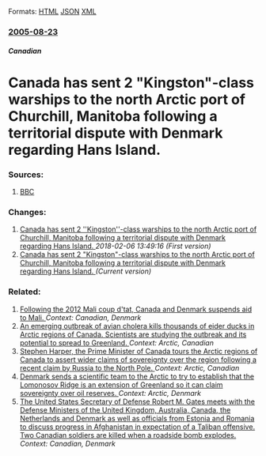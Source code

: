 
Formats: [HTML](/news/2005/08/23/canada-has-sent-2-kingston-class-warships-to-the-north-arctic-port-of-churchill-manitoba-following-a-territorial-dispute-with-denmark-re.html)  [JSON](/news/2005/08/23/canada-has-sent-2-kingston-class-warships-to-the-north-arctic-port-of-churchill-manitoba-following-a-territorial-dispute-with-denmark-re.json)  [XML](/news/2005/08/23/canada-has-sent-2-kingston-class-warships-to-the-north-arctic-port-of-churchill-manitoba-following-a-territorial-dispute-with-denmark-re.xml)  

### [2005-08-23](/news/2005/08/23/index.md)

##### Canadian
#  Canada has sent 2 "Kingston"-class warships to the north Arctic port of Churchill, Manitoba following a territorial dispute with Denmark regarding Hans Island. 




### Sources:

1. [BBC](http://news.bbc.co.uk/1/hi/world/europe/4175446.stm)

### Changes:

1. [ Canada has sent 2 ''Kingston''-class warships to the north Arctic port of Churchill, Manitoba following a territorial dispute with Denmark regarding Hans Island. ](/news/2005/08/23/canada-has-sent-2-kingston-class-warships-to-the-north-arctic-port-of-churchill-manitoba-following-a-territorial-dispute-with-denmark.md) _2018-02-06 13:49:16 (First version)_
1. [ Canada has sent 2 "Kingston"-class warships to the north Arctic port of Churchill, Manitoba following a territorial dispute with Denmark regarding Hans Island. ](/news/2005/08/23/canada-has-sent-2-kingston-class-warships-to-the-north-arctic-port-of-churchill-manitoba-following-a-territorial-dispute-with-denmark-re.md) _(Current version)_

### Related:

1. [Following the 2012 Mali coup d'tat, Canada and Denmark suspends aid to Mali. ](/news/2012/03/24/following-the-2012-mali-coup-d-etat-canada-and-denmark-suspends-aid-to-mali.md) _Context: Canadian, Denmark_
2. [An emerging outbreak of avian cholera kills thousands of eider ducks in Arctic regions of Canada. Scientists are studying the outbreak and its potential to spread to Greenland. ](/news/2011/01/24/an-emerging-outbreak-of-avian-cholera-kills-thousands-of-eider-ducks-in-arctic-regions-of-canada-scientists-are-studying-the-outbreak-and-i.md) _Context: Arctic, Canadian_
3. [ Stephen Harper, the Prime Minister of Canada tours the Arctic regions of Canada to assert wider claims of sovereignty over the region following a recent claim by Russia to the North Pole. ](/news/2007/08/9/stephen-harper-the-prime-minister-of-canada-tours-the-arctic-regions-of-canada-to-assert-wider-claims-of-sovereignty-over-the-region-follo.md) _Context: Arctic, Canadian_
4. [ Denmark sends a scientific team to the Arctic to try to establish that the Lomonosov Ridge is an extension of Greenland so it can claim sovereignty over oil reserves. ](/news/2007/08/12/denmark-sends-a-scientific-team-to-the-arctic-to-try-to-establish-that-the-lomonosov-ridge-is-an-extension-of-greenland-so-it-can-claim-sov.md) _Context: Arctic, Denmark_
5. [ The United States Secretary of Defense Robert M. Gates meets with the Defense Ministers of the United Kingdom, Australia, Canada, the Netherlands and Denmark as well as officials from Estonia and Romania to discuss progress in Afghanistan in expectation of a Taliban offensive. Two Canadian soldiers are killed when a roadside bomb explodes. ](/news/2007/04/11/the-united-states-secretary-of-defense-robert-m-gates-meets-with-the-defense-ministers-of-the-united-kingdom-australia-canada-the-nethe.md) _Context: Canadian, Denmark_
